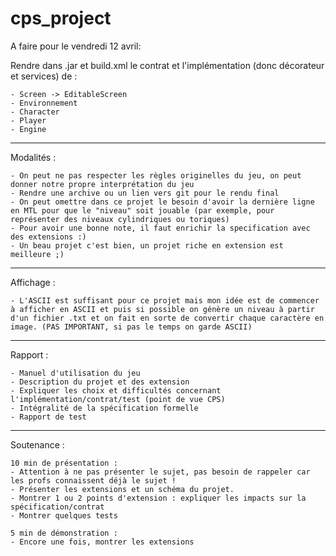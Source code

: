 # cps_project

A faire pour le vendredi 12 avril:

Rendre dans .jar et build.xml le contrat et l'implémentation (donc décorateur et services) de :

    - Screen -> EditableScreen
    - Environnement
    - Character
    - Player
    - Engine

----------------------------------------------------------------------------------------------
Modalités :

    - On peut ne pas respecter les règles originelles du jeu, on peut donner notre propre interprétation du jeu
    - Rendre une archive ou un lien vers git pour le rendu final
    - On peut omettre dans ce projet le besoin d'avoir la dernière ligne en MTL pour que le "niveau" soit jouable (par exemple, pour représenter des niveaux cylindriques ou toriques)
    - Pour avoir une bonne note, il faut enrichir la specification avec des extensions :)
    - Un beau projet c'est bien, un projet riche en extension est meilleure ;)
    
 ----------------------------------------------------------------------------------------------
 Affichage :
 
    - L'ASCII est suffisant pour ce projet mais mon idée est de commencer à afficher en ASCII et puis si possible on génère un niveau à partir d'un fichier .txt et on fait en sorte de convertir chaque caractère en image. (PAS IMPORTANT, si pas le temps on garde ASCII)
    

----------------------------------------------------------------------------------------------
Rapport :

    - Manuel d'utilisation du jeu
    - Description du projet et des extension
    - Expliquer les choix et difficultés concernant l'implémentation/contrat/test (point de vue CPS)
    - Intégralité de la spécification formelle
    - Rapport de test
----------------------------------------------------------------------------------------------
Soutenance : 

    10 min de présentation : 
    - Attention à ne pas présenter le sujet, pas besoin de rappeler car les profs connaissent déjà le sujet !
    - Présenter les extensions et un schéma du projet. 
    - Montrer 1 ou 2 points d'extension : expliquer les impacts sur la spécification/contrat
    - Montrer quelques tests
   
    5 min de démonstration : 
    - Encore une fois, montrer les extensions

